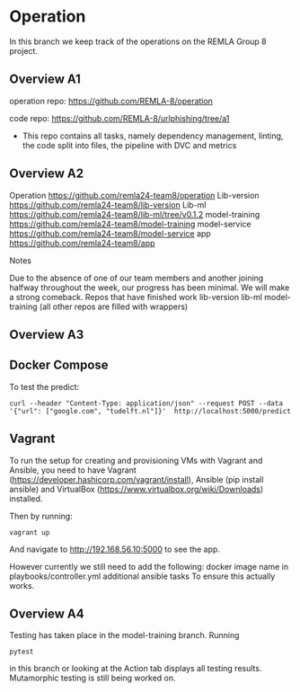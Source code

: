 # Operation

In this branch we keep track of the operations on the REMLA Group 8 project.

## Overview A1

operation repo: https://github.com/REMLA-8/operation

code repo: https://github.com/REMLA-8/urlphishing/tree/a1
- This repo contains all tasks, namely dependency management, linting, the code split into files, the pipeline with DVC and metrics

## Overview A2

Operation https://github.com/remla24-team8/operation
Lib-version https://github.com/remla24-team8/lib-version
Lib-ml https://github.com/remla24-team8/lib-ml/tree/v0.1.2
model-training https://github.com/remla24-team8/model-training
model-service https://github.com/remla24-team8/model-service
app https://github.com/remla24-team8/app

Notes

Due to the absence of one of our team members and another joining halfway throughout the week, our progress has been minimal. We will make a strong comeback.
Repos that have finished work
lib-version
lib-ml
model-training
(all other repos are filled with wrappers)

## Overview A3

## Docker Compose

To test the predict:
```
curl --header "Content-Type: application/json" --request POST --data '{"url": ["google.com", "tudelft.nl"]}'  http://localhost:5000/predict
```

## Vagrant
To run the setup for creating and provisioning VMs with Vagrant and Ansible, you need to have Vagrant (https://developer.hashicorp.com/vagrant/install), Ansible (pip install ansible) and VirtualBox (https://www.virtualbox.org/wiki/Downloads) installed.

Then by running:
```
vagrant up
```
And navigate to http://192.168.56.10:5000 to see the app.

However currently we still need to add the following:
docker image name in playbooks/controller.yml
additional ansible tasks
To ensure this actually works.

## Overview A4

Testing has taken place in the model-training branch. Running

```
pytest
```

in this branch or looking at the Action tab displays all testing results. Mutamorphic testing is still being worked on.







